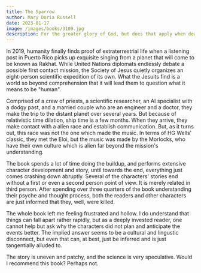 ```yaml
---
title: The Sparrow
author: Mary Doria Russell
date: 2023-01-17
image: /images/books/3109.jpg
description: For the greater glory of God, but does that apply when dealing with alien creatures with even more alien cultures?
---
```


In 2019, humanity finally finds proof of extraterrestrial life when a listening post in Puerto Rico picks up exquisite singing from a planet that will come to be known as Rakhat. While United Nations diplomats endlessly debate a possible first contact mission, the Society of Jesus quietly organizes an eight-person scientific expedition of its own.  What the Jesuits find is a world so beyond comprehension that it will lead them to question what it means to be "human".

Comprised of a crew of priests, a scientific researcher, an AI specialist with a dodgy past, and a married couple who are an engineer and a doctor, they make the trip to the distant planet over several years. But because of relativistic time dilation, ship time is a few months. When they arrive, they make contact with a alien race and establish communication. But, as it turns out, this race was not the one which made the music. In terms of HG Wells' classic, they met the Eloi, but the music was made by the Morlocks, who have their own culture which is alien far beyond the mission's understanding.

The book spends a lot of time doing the buildup, and performs extensive character development and story, until towards the end, everything just comes crashing down abruptly. Several of the characters' stories end without a first or even a second person point of view. It is merely related in third person. After spending over three quarters of the book understanding their psyche and thought process, both the readers and other characters are just informed that they, well, were killed.

The whole book left me feeling frustrated and hollow. I do understand that things can fall apart rather rapidly, but as a deeply invested reader, one cannot help but ask why the characters did not plan and anticipate the events better. The implied answer seems to be a cultural and lingustic disconnect, but even that can, at best, just be inferred and is just tangentially alluded to.

The story is uneven and patchy, and the science is very speculative. Would I recommend this book? Perhaps not.
